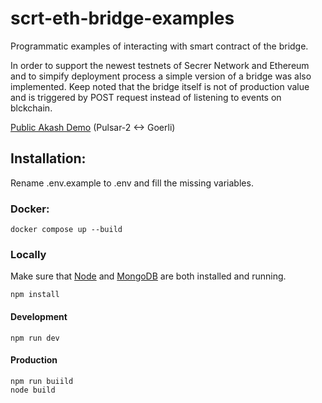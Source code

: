 # scrt-eth-bridge-examples


Programmatic examples of interacting with smart contract of the bridge. 

In order to support the newest testnets of Secrer Network and Ethereum and to simpify deployment process a simple version of a bridge was also implemented.
Keep noted that the bridge itself is not of production value and is triggered by POST request instead of listening to events on blckchain.

[Public Akash Demo](http://ikge3m8fd9etv4stispqq2djg8.ingress.akh.isotechnics.com)
(Pulsar-2 <-> Goerli)

## Installation:

Rename .env.example to .env and fill the missing variables.


### Docker:

```
docker compose up --build
```


### Locally

Make sure that [Node](https://nodejs.org/en/download/) and [MongoDB](https://www.mongodb.com/try/download/community) are both installed and running.

```
npm install
```

#### Development
```npm run dev```

#### Production
```
npm run buiild
node build
```
